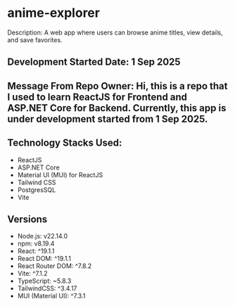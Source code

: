 # anime-explorer
Description: A web app where users can browse anime titles, view details, and save favorites.

## Development Started Date: 1 Sep 2025

## Message From Repo Owner: Hi, this is a repo that I used to learn ReactJS for Frontend and ASP.NET Core for Backend. Currently, this app is under development started from 1 Sep 2025.

## Technology Stacks Used:
- ReactJS
- ASP.NET Core
- Material UI (MUI) for ReactJS
- Tailwind CSS
- PostgresSQL
- Vite

## Versions
- Node.js: v22.14.0
- npm: v8.19.4
- React: ^19.1.1
- React DOM: ^19.1.1
- React Router DOM: ^7.8.2
- Vite: ^7.1.2
- TypeScript: ~5.8.3
- TailwindCSS: ^3.4.17
- MUI (Material UI): ^7.3.1
